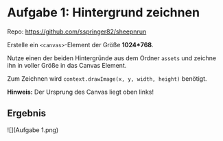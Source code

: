 # Aufgabe 1: Hintergrund zeichnen

Repo: https://github.com/sspringer82/sheepnrun

Erstelle ein `<canvas>`-Element der Größe **1024\*768**.

Nutze einen der beiden Hintergründe aus dem Ordner `assets` und zeichne ihn in voller Größe in das Canvas Element.

Zum Zeichnen wird `context.drawImage(x, y, width, height)` benötigt.

**Hinweis:** Der Ursprung des Canvas liegt oben links!

## Ergebnis

![](Aufgabe 1.png)
